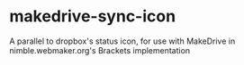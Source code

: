 makedrive-sync-icon
===================

A parallel to dropbox's status icon, for use with MakeDrive in nimble.webmaker.org's Brackets implementation
